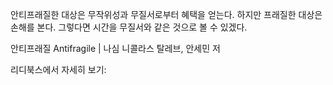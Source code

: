 안티프래질한 대상은 무작위성과 무질서로부터 혜택을 얻는다. 하지만 프래질한 대상은 손해를 본다. 그렇다면 시간을 무질서와 같은 것으로 볼 수 있겠다.

안티프래질 Antifragile | 나심 니콜라스 탈레브, 안세민 저

리디북스에서 자세히 보기: